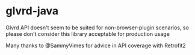 # glvrd-java

Glvrd API doesn't seem to be suited for non-browser-plugin scenarios, so please don't consider this library acceptable for production usage

Many thanks to @SammyVimes for advice in API coverage with Retrofit2
